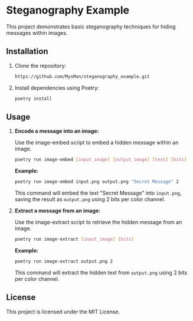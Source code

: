 # Steganography Example

This project demonstrates basic steganography techniques for hiding messages within images.

## Installation

1. Clone the repository:

   ```sh
   https://github.com/MysMon/steganography_example.git
   ```

2. Install dependencies using Poetry:

   ```sh
   poetry install
   ```

## Usage

1. **Encode a message into an image:**

   Use the image-embed script to embed a hidden message within an image.

   ```sh
   poetry run image-embed [input_image] [output_image] [text] [bits]
   ```

   **Example:**

   ```sh
   poetry run image-embed input.png output.png "Secret Message" 2
   ```

   This command will embed the text "Secret Message" into `input.png`, saving the result as `output.png` using 2 bits per color channel.

2. **Extract a message from an image:**

   Use the image-extract script to retrieve the hidden message from an image.

   ```sh
   poetry run image-extract [input_image] [bits]
   ```

   **Example:**

   ```sh
   poetry run image-extract output.png 2
   ```

   This command will extract the hidden text from `output.png` using 2 bits per color channel.

## License

This project is licensed under the MIT License.
